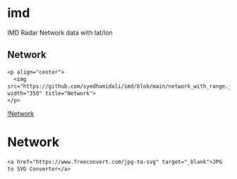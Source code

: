 # imd
IMD Radar Network data with lat/lon

## Network

    <p align="center">
      <img src="https://github.com/syedhamidali/imd/blob/main/network_with_range.jpg" width="350" title="Network">
    </p>
    
[!Network](network_with_range.jpg)


# Network

    <a href="https://www.freeconvert.com/jpg-to-svg" target="_blank">JPG to SVG Converter</a>
